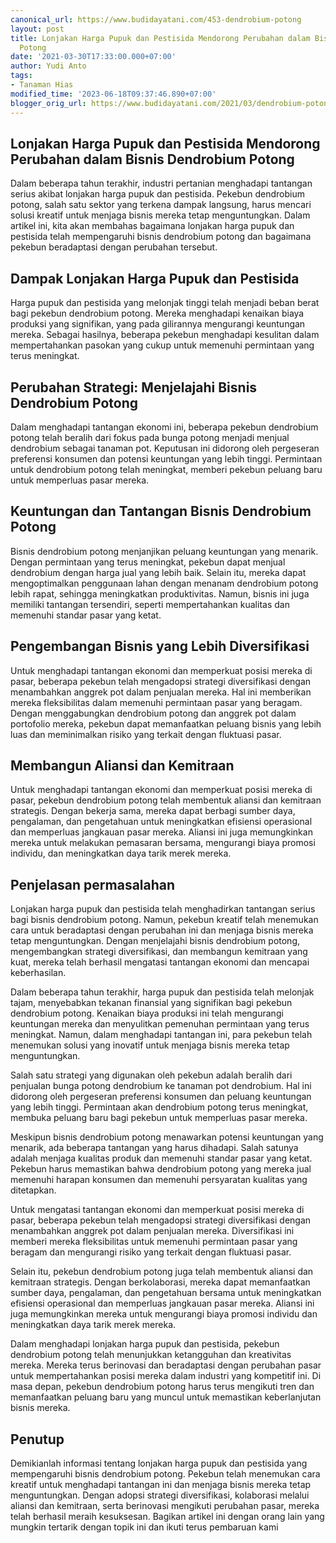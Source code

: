 ```yaml
---
canonical_url: https://www.budidayatani.com/453-dendrobium-potong
layout: post
title: Lonjakan Harga Pupuk dan Pestisida Mendorong Perubahan dalam Bisnis Dendrobium
  Potong
date: '2021-03-30T17:33:00.000+07:00'
author: Yudi Anto
tags:
- Tanaman Hias
modified_time: '2023-06-18T09:37:46.890+07:00'
blogger_orig_url: https://www.budidayatani.com/2021/03/dendrobium-potong-surabaya-tersenyum.html
---
```


<h2>Lonjakan Harga Pupuk dan Pestisida Mendorong Perubahan dalam Bisnis Dendrobium Potong</h2><p>Dalam beberapa tahun terakhir, industri pertanian menghadapi tantangan serius akibat lonjakan harga pupuk dan pestisida. Pekebun dendrobium potong, salah satu sektor yang terkena dampak langsung, harus mencari solusi kreatif untuk menjaga bisnis mereka tetap menguntungkan. Dalam artikel ini, kita akan membahas bagaimana lonjakan harga pupuk dan pestisida telah mempengaruhi bisnis dendrobium potong dan bagaimana pekebun beradaptasi dengan perubahan tersebut.</p><h2>Dampak Lonjakan Harga Pupuk dan Pestisida</h2><p>Harga pupuk dan pestisida yang melonjak tinggi telah menjadi beban berat bagi pekebun dendrobium potong. Mereka menghadapi kenaikan biaya produksi yang signifikan, yang pada gilirannya mengurangi keuntungan mereka. Sebagai hasilnya, beberapa pekebun menghadapi kesulitan dalam mempertahankan pasokan yang cukup untuk memenuhi permintaan yang terus meningkat.</p><h2>Perubahan Strategi: Menjelajahi Bisnis Dendrobium Potong</h2><p>Dalam menghadapi tantangan ekonomi ini, beberapa pekebun dendrobium potong telah beralih dari fokus pada bunga potong menjadi menjual dendrobium sebagai tanaman pot. Keputusan ini didorong oleh pergeseran preferensi konsumen dan potensi keuntungan yang lebih tinggi. Permintaan untuk dendrobium potong telah meningkat, memberi pekebun peluang baru untuk memperluas pasar mereka.</p><h2>Keuntungan dan Tantangan Bisnis Dendrobium Potong</h2><p>Bisnis dendrobium potong menjanjikan peluang keuntungan yang menarik. Dengan permintaan yang terus meningkat, pekebun dapat menjual dendrobium dengan harga jual yang lebih baik. Selain itu, mereka dapat mengoptimalkan penggunaan lahan dengan menanam dendrobium potong lebih rapat, sehingga meningkatkan produktivitas. Namun, bisnis ini juga memiliki tantangan tersendiri, seperti mempertahankan kualitas dan memenuhi standar pasar yang ketat.</p><h2>Pengembangan Bisnis yang Lebih Diversifikasi</h2><p>Untuk menghadapi tantangan ekonomi dan memperkuat posisi mereka di pasar, beberapa pekebun telah mengadopsi strategi diversifikasi dengan menambahkan anggrek pot dalam penjualan mereka. Hal ini memberikan mereka fleksibilitas dalam memenuhi permintaan pasar yang beragam. Dengan menggabungkan dendrobium potong dan anggrek pot dalam portofolio mereka, pekebun dapat memanfaatkan peluang bisnis yang lebih luas dan meminimalkan risiko yang terkait dengan fluktuasi pasar.</p><h2>Membangun Aliansi dan Kemitraan</h2><p>Untuk menghadapi tantangan ekonomi dan memperkuat posisi mereka di pasar, pekebun dendrobium potong telah membentuk aliansi dan kemitraan strategis. Dengan bekerja sama, mereka dapat berbagi sumber daya, pengalaman, dan pengetahuan untuk meningkatkan efisiensi operasional dan memperluas jangkauan pasar mereka. Aliansi ini juga memungkinkan mereka untuk melakukan pemasaran bersama, mengurangi biaya promosi individu, dan meningkatkan daya tarik merek mereka.</p><h2>Penjelasan permasalahan</h2><p>Lonjakan harga pupuk dan pestisida telah menghadirkan tantangan serius bagi bisnis dendrobium potong. Namun, pekebun kreatif telah menemukan cara untuk beradaptasi dengan perubahan ini dan menjaga bisnis mereka tetap menguntungkan. Dengan menjelajahi bisnis dendrobium potong, mengembangkan strategi diversifikasi, dan membangun kemitraan yang kuat, mereka telah berhasil mengatasi tantangan ekonomi dan mencapai keberhasilan.</p><p>Dalam beberapa tahun terakhir, harga pupuk dan pestisida telah melonjak tajam, menyebabkan tekanan finansial yang signifikan bagi pekebun dendrobium potong. Kenaikan biaya produksi ini telah mengurangi keuntungan mereka dan menyulitkan pemenuhan permintaan yang terus meningkat. Namun, dalam menghadapi tantangan ini, para pekebun telah menemukan solusi yang inovatif untuk menjaga bisnis mereka tetap menguntungkan.</p><p>Salah satu strategi yang digunakan oleh pekebun adalah beralih dari penjualan bunga potong dendrobium ke tanaman pot dendrobium. Hal ini didorong oleh pergeseran preferensi konsumen dan peluang keuntungan yang lebih tinggi. Permintaan akan dendrobium potong terus meningkat, membuka peluang baru bagi pekebun untuk memperluas pasar mereka.</p><p>Meskipun bisnis dendrobium potong menawarkan potensi keuntungan yang menarik, ada beberapa tantangan yang harus dihadapi. Salah satunya adalah menjaga kualitas produk dan memenuhi standar pasar yang ketat. Pekebun harus memastikan bahwa dendrobium potong yang mereka jual memenuhi harapan konsumen dan memenuhi persyaratan kualitas yang ditetapkan.</p><p>Untuk mengatasi tantangan ekonomi dan memperkuat posisi mereka di pasar, beberapa pekebun telah mengadopsi strategi diversifikasi dengan menambahkan anggrek pot dalam penjualan mereka. Diversifikasi ini memberi mereka fleksibilitas untuk memenuhi permintaan pasar yang beragam dan mengurangi risiko yang terkait dengan fluktuasi pasar.</p><p>Selain itu, pekebun dendrobium potong juga telah membentuk aliansi dan kemitraan strategis. Dengan berkolaborasi, mereka dapat memanfaatkan sumber daya, pengalaman, dan pengetahuan bersama untuk meningkatkan efisiensi operasional dan memperluas jangkauan pasar mereka. Aliansi ini juga memungkinkan mereka untuk mengurangi biaya promosi individu dan meningkatkan daya tarik merek mereka.</p><p>Dalam menghadapi lonjakan harga pupuk dan pestisida, pekebun dendrobium potong telah menunjukkan ketangguhan dan kreativitas mereka. Mereka terus berinovasi dan beradaptasi dengan perubahan pasar untuk mempertahankan posisi mereka dalam industri yang kompetitif ini. Di masa depan, pekebun dendrobium potong harus terus mengikuti tren dan memanfaatkan peluang baru yang muncul untuk memastikan keberlanjutan bisnis mereka.</p><h2>Penutup</h2><p>Demikianlah informasi tentang lonjakan harga pupuk dan pestisida yang mempengaruhi bisnis dendrobium potong. Pekebun telah menemukan cara kreatif untuk menghadapi tantangan ini dan menjaga bisnis mereka tetap menguntungkan. Dengan adopsi strategi diversifikasi, kolaborasi melalui aliansi dan kemitraan, serta berinovasi mengikuti perubahan pasar, mereka telah berhasil meraih kesuksesan. Bagikan artikel ini dengan orang lain yang mungkin tertarik dengan topik ini dan ikuti terus pembaruan kami</p>